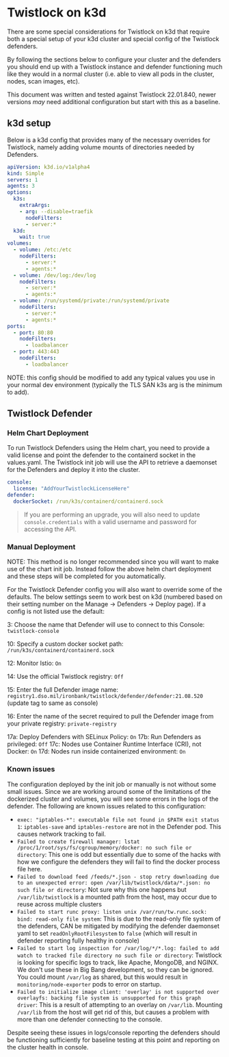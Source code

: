 # Twistlock on k3d

There are some special considerations for Twistlock on k3d that require both a special setup of your k3d cluster and special config of the Twistlock defenders.

By following the sections below to configure your cluster and the defenders you should end up with a Twistlock instance and defender functioning much like they would in a normal cluster (i.e. able to view all pods in the cluster, nodes, scan images, etc).

This document was written and tested against Twistlock 22.01.840, newer versions *may* need additional configuration but start with this as a baseline.

## k3d setup

Below is a k3d config that provides many of the necessary overrides for Twistlock, namely adding volume mounts of directories needed by Defenders.

```yaml
apiVersion: k3d.io/v1alpha4
kind: Simple
servers: 1
agents: 3
options:
  k3s:
    extraArgs:
    - arg: --disable=traefik
      nodeFilters:
      - server:*
  k3d:
    wait: true
volumes:
  - volume: /etc:/etc
    nodeFilters:
      - server:*
      - agents:*
  - volume: /dev/log:/dev/log
    nodeFilters:
      - server:*
      - agents:*
  - volume: /run/systemd/private:/run/systemd/private
    nodeFilters:
      - server:*
      - agents:*
ports:
  - port: 80:80
    nodeFilters:
      - loadbalancer
  - port: 443:443
    nodeFilters:
      - loadbalancer
```

NOTE: this config should be modified to add any typical values you use in your normal dev environment (typically the TLS SAN k3s arg is the minimum to add).

## Twistlock Defender

### Helm Chart Deployment

To run Twistlock Defenders using the Helm chart, you need to provide a valid license and point the defender to the containerd socket in the values.yaml.  The Twistlock init job will use the API to retrieve a daemonset for the Defenders and deploy it into the cluster.

```yaml
console:
  license: "AddYourTwistlockLicenseHere"
defender:
  dockerSocket: /run/k3s/containerd/containerd.sock
```

> If you are performing an upgrade, you will also need to update `console.credentials` with a valid username and password for accessing the API.

### Manual Deployment

NOTE: This method is no longer recommended since you will want to make use of the chart init job. Instead follow the above helm chart deployment and these steps will be completed for you automatically.

For the Twistlock Defender config you will also want to override some of the defaults. The below settings seem to work best on k3d (numbered based on their setting number on the Manage -> Defenders -> Deploy page). If a config is not listed use the default:

3: Choose the name that Defender will use to connect to this Console: `twistlock-console`

10: Specify a custom docker socket path: `/run/k3s/containerd/containerd.sock`

12: Monitor Istio: `On`

14: Use the official Twistlock registry: `Off`

15: Enter the full Defender image name: `registry1.dso.mil/ironbank/twistlock/defender/defender:21.08.520` (update tag to same as console)

16: Enter the name of the secret required to pull the Defender image from your private registry: `private-registry`

17a: Deploy Defenders with SELinux Policy: `On`
17b: Run Defenders as privileged: `Off`
17c: Nodes use Container Runtime Interface (CRI), not Docker: `On`
17d: Nodes run inside containerized environment: `On`

### Known issues

The configuration deployed by the init job or manually is not without some small issues.  Since we are working around some of the limitations of the dockerized cluster and volumes, you will see some errors in the logs of the defender.  The following are known issues related to this configuration:

- `exec: "iptables-*": executable file not found in $PATH exit status 1`: `iptables-save` and `iptables-restore` are not in the Defender pod.  This causes network tracking to fail.
- `Failed to create firewall manager: lstat /proc/1/root/sys/fs/cgroup/memory/docker: no such file or directory`: This one is odd but essentially due to some of the hacks with how we configure the defenders they will fail to find the docker process file here.
- `Failed to download feed /feeds/*.json - stop retry downloading due to an unexpected error: open /var/lib/twistlock/data/*.json: no such file or directory`: Not sure why this one happens but `/var/lib/twistlock` is a mounted path from the host, may occur due to reuse across multiple clusters
- `Failed to start runc proxy: listen unix /var/run/tw.runc.sock: bind: read-only file system`: This is due to the read-only file system of the defenders, CAN be mitigated by modifying the defender daemonset yaml to set `readOnlyRootFilesystem` to `false` (which will result in defender reporting fully healthy in console)
- `Failed to start log inspection for /var/log/*/*.log: failed to add watch to tracked file directory no such file or directory`: Twistlock is looking for specific logs to track, like Apache, MongoDB, and NGINX. We don't use these in Big Bang development, so they can be ignored.  You could mount `/var/log` as shared, but this would result in `monitoring/node-exporter` pods to error on startup.
- `Failed to initialize image client: 'overlay' is not supported over overlayfs: backing file system is unsupported for this graph driver`: This is a result of attempting to an overlay on `/var/lib`.  Mounting `/var/lib` from the host will get rid of this, but causes a problem with more than one defender connecting to the console.

Despite seeing these issues in logs/console reporting the defenders should be functioning sufficiently for baseline testing at this point and reporting on the cluster health in console.
